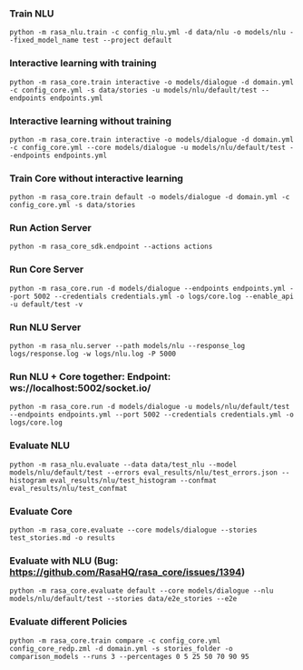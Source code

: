 ### Train NLU
`python -m rasa_nlu.train -c config_nlu.yml -d data/nlu -o models/nlu --fixed_model_name test --project default`

### Interactive learning with training
`python -m rasa_core.train interactive -o models/dialogue -d domain.yml -c config_core.yml -s data/stories -u models/nlu/default/test --endpoints endpoints.yml`

### Interactive learning without training
`python -m rasa_core.train interactive -o models/dialogue -d domain.yml -c config_core.yml --core models/dialogue -u models/nlu/default/test --endpoints endpoints.yml`

### Train Core without interactive learning
`python -m rasa_core.train default -o models/dialogue -d domain.yml -c config_core.yml -s data/stories`

### Run Action Server
`python -m rasa_core_sdk.endpoint --actions actions`

### Run Core Server
`python -m rasa_core.run -d models/dialogue --endpoints endpoints.yml --port 5002 --credentials credentials.yml -o logs/core.log --enable_api -u default/test -v`

### Run NLU Server
`python -m rasa_nlu.server --path models/nlu --response_log logs/response.log -w logs/nlu.log -P 5000`

### Run NLU + Core together: Endpoint: ws://localhost:5002/socket.io/
`python -m rasa_core.run -d models/dialogue -u models/nlu/default/test --endpoints endpoints.yml --port 5002 --credentials credentials.yml -o logs/core.log`

### Evaluate NLU
`python -m rasa_nlu.evaluate --data data/test_nlu --model models/nlu/default/test --errors eval_results/nlu/test_errors.json --histogram eval_results/nlu/test_histogram --confmat eval_results/nlu/test_confmat`

### Evaluate Core
`python -m rasa_core.evaluate --core models/dialogue --stories test_stories.md -o results`

### Evaluate with NLU (Bug: https://github.com/RasaHQ/rasa_core/issues/1394)
`python -m rasa_core.evaluate default --core models/dialogue --nlu models/nlu/default/test --stories data/e2e_stories --e2e`

### Evaluate different Policies
`python -m rasa_core.train compare -c config_core.yml config_core_redp.zml -d domain.yml -s stories_folder -o comparison_models --runs 3 --percentages 0 5 25 50 70 90 95`
